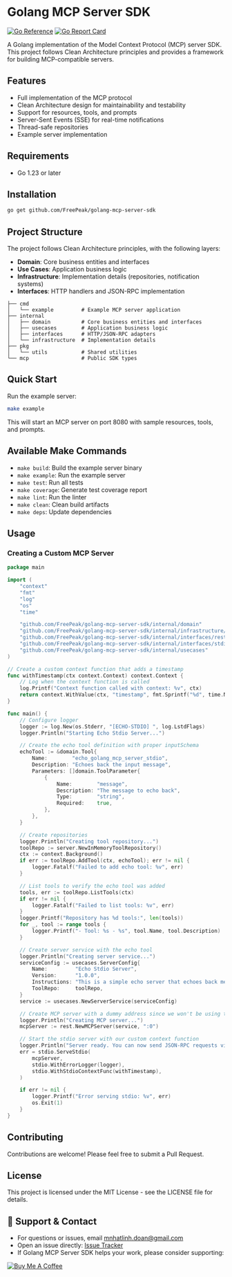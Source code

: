 # Golang MCP Server SDK

[![Go Reference](https://pkg.go.dev/badge/github.com/FreePeak/golang-mcp-server-sdk.svg)](https://pkg.go.dev/github.com/FreePeak/golang-mcp-server-sdk)
[![Go Report Card](https://goreportcard.com/badge/github.com/FreePeak/golang-mcp-server-sdk)](https://goreportcard.com/report/github.com/FreePeak/golang-mcp-server-sdk)

A Golang implementation of the Model Context Protocol (MCP) server SDK. This project follows Clean Architecture principles and provides a framework for building MCP-compatible servers.

## Features

- Full implementation of the MCP protocol
- Clean Architecture design for maintainability and testability
- Support for resources, tools, and prompts
- Server-Sent Events (SSE) for real-time notifications
- Thread-safe repositories
- Example server implementation

## Requirements

- Go 1.23 or later

## Installation

```bash
go get github.com/FreePeak/golang-mcp-server-sdk
```

## Project Structure

The project follows Clean Architecture principles, with the following layers:

- **Domain**: Core business entities and interfaces
- **Use Cases**: Application business logic
- **Infrastructure**: Implementation details (repositories, notification systems)
- **Interfaces**: HTTP handlers and JSON-RPC implementation

```
├── cmd
│   └── example         # Example MCP server application
├── internal
│   ├── domain          # Core business entities and interfaces
│   ├── usecases        # Application business logic
│   ├── interfaces      # HTTP/JSON-RPC adapters
│   └── infrastructure  # Implementation details
├── pkg
│   └── utils           # Shared utilities
└── mcp                 # Public SDK types
```

## Quick Start

Run the example server:

```bash
make example
```

This will start an MCP server on port 8080 with sample resources, tools, and prompts.

## Available Make Commands

- `make build`: Build the example server binary
- `make example`: Run the example server
- `make test`: Run all tests
- `make coverage`: Generate test coverage report
- `make lint`: Run the linter
- `make clean`: Clean build artifacts
- `make deps`: Update dependencies

## Usage

### Creating a Custom MCP Server

```go
package main

import (
	"context"
	"fmt"
	"log"
	"os"
	"time"

	"github.com/FreePeak/golang-mcp-server-sdk/internal/domain"
	"github.com/FreePeak/golang-mcp-server-sdk/internal/infrastructure/server"
	"github.com/FreePeak/golang-mcp-server-sdk/internal/interfaces/rest"
	"github.com/FreePeak/golang-mcp-server-sdk/internal/interfaces/stdio"
	"github.com/FreePeak/golang-mcp-server-sdk/internal/usecases"
)

// Create a custom context function that adds a timestamp
func withTimestamp(ctx context.Context) context.Context {
	// Log when the context function is called
	log.Printf("Context function called with context: %v", ctx)
	return context.WithValue(ctx, "timestamp", fmt.Sprintf("%d", time.Now().Unix()))
}

func main() {
	// Configure logger
	logger := log.New(os.Stderr, "[ECHO-STDIO] ", log.LstdFlags)
	logger.Println("Starting Echo Stdio Server...")

	// Create the echo tool definition with proper inputSchema
	echoTool := &domain.Tool{
		Name:        "echo_golang_mcp_server_stdio",
		Description: "Echoes back the input message",
		Parameters: []domain.ToolParameter{
			{
				Name:        "message",
				Description: "The message to echo back",
				Type:        "string",
				Required:    true,
			},
		},
	}

	// Create repositories
	logger.Println("Creating tool repository...")
	toolRepo := server.NewInMemoryToolRepository()
	ctx := context.Background()
	if err := toolRepo.AddTool(ctx, echoTool); err != nil {
		logger.Fatalf("Failed to add echo tool: %v", err)
	}

	// List tools to verify the echo tool was added
	tools, err := toolRepo.ListTools(ctx)
	if err != nil {
		logger.Fatalf("Failed to list tools: %v", err)
	}
	logger.Printf("Repository has %d tools:", len(tools))
	for _, tool := range tools {
		logger.Printf("- Tool: %s - %s", tool.Name, tool.Description)
	}

	// Create server service with the echo tool
	logger.Println("Creating server service...")
	serviceConfig := usecases.ServerConfig{
		Name:         "Echo Stdio Server",
		Version:      "1.0.0",
		Instructions: "This is a simple echo server that echoes back messages sent to it.",
		ToolRepo:     toolRepo,
	}
	service := usecases.NewServerService(serviceConfig)

	// Create MCP server with a dummy address since we won't be using the HTTP server
	logger.Println("Creating MCP server...")
	mcpServer := rest.NewMCPServer(service, ":0")

	// Start the stdio server with our custom context function
	logger.Println("Server ready. You can now send JSON-RPC requests via stdin.")
	err = stdio.ServeStdio(
		mcpServer,
		stdio.WithErrorLogger(logger),
		stdio.WithStdioContextFunc(withTimestamp),
	)

	if err != nil {
		logger.Printf("Error serving stdio: %v", err)
		os.Exit(1)
	}
}

```

## Contributing

Contributions are welcome! Please feel free to submit a Pull Request.

## License

This project is licensed under the MIT License - see the LICENSE file for details. 

## 📧 Support & Contact

- For questions or issues, email [mnhatlinh.doan@gmail.com](mailto:mnhatlinh.doan@gmail.com)
- Open an issue directly: [Issue Tracker](https://github.com/FreePeak/db-mcp-server/issues)
- If Golang MCP Server SDK helps your work, please consider supporting:

<p align="">
<a href="https://www.buymeacoffee.com/linhdmn">
<img src="https://img.buymeacoffee.com/button-api/?text=Support DB MCP Server&emoji=☕&slug=linhdmn&button_colour=FFDD00&font_colour=000000&font_family=Cookie&outline_colour=000000&coffee_colour=ffffff" 
alt="Buy Me A Coffee"/>
</a>
</p>

